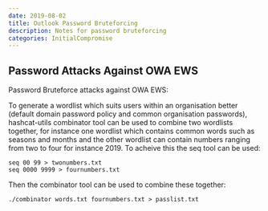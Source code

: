 ```yaml
---
date: 2019-08-02
title: Outlook Password Bruteforcing
description: Notes for password bruteforcing
categories: InitialCompromise
---
```


## Password Attacks Against OWA EWS
Password Bruteforce attacks against OWA EWS:

To generate a wordlist which suits users within an organisation better (default domain password policy and common organisation passwords), hashcat-utils combinator tool can be used to combine two wordlists together, for instance one wordlist which contains common words such as seasons and months and the other wordlist can contain numbers ranging from two to four for instance 2019. To acheive this the seq tool can be used:

```
seq 00 99 > twonumbers.txt
seq 0000 9999 > fournumbers.txt
```

Then the combinator tool can be used to combine these together:

```
./combinator words.txt fournumbers.txt > passlist.txt
```
